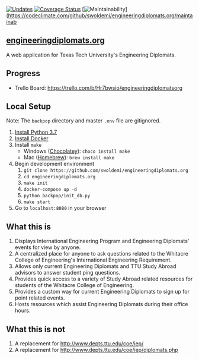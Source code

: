 [![Updates](https://pyup.io/repos/github/swoldemi/engineeringdiplomats.org/shield.svg)](https://pyup.io/repos/github/swoldemi/engineeringdiplomats.org/)
[![Coverage Status](https://coveralls.io/repos/github/swoldemi/engineeringdiplomats.org/badge.svg)](https://coveralls.io/github/swoldemi/engineeringdiplomats.org)
[![Maintainability](https://api.codeclimate.com/v1/badges/02c0c324b1970d0ab448/maintainability)](https://codeclimate.com/github/swoldemi/engineeringdiplomats.org/maintainab
## [engineeringdiplomats.org](http://engineeringdiplomats.org)

A web application for Texas Tech University's Engineering Diplomats.

## Progress
   - Trello Board: https://trello.com/b/Hr7bwsio/engineeringdiplomatsorg


## Local Setup
Note: The `backpop` directory and master `.env` file are gitignored.
1. [Install Python 3.7](https://www.python.org/downloads/release/python-370/)
2. [Install Docker](https://www.docker.com/get-started)
3. Install `make`
    - Windows ([Chocolatey](https://chocolatey.org/docs/installation)): `choco install make`
    - Mac ([Homebrew](http://brewformulas.org/Make)): `brew install make`
3. Begin development environment
    1. `git clone https://github.com/swoldemi/engineeringdiplomats.org`
    2. `cd engineeringdiplomats.org`
    3. `make init`
    4. `docker-compose up -d`
    5. `python backpop/init_db.py`
    6. `make start`
4. Go to `localhost:8080` in your browser


## What this is
1. Displays International Engineering Program and Engineering Diplomats' events for view by anyone.
2. A centralized place for anyone to ask questions related to the Whitacre College of Engineering's International Engineering Requirement.
3. Allows only current Engineering Diplomats and TTU Study Abroad advisors to answer student ping questions.
4. Provides quick access to a variety of Study Abroad related resources for students of the Whitacre College of Engineering.
5. Provides a custom way for current Engineering Diplomats to sign up for point related events.
6. Hosts resources which assist Engineering Diplomats during their office hours.

## What this is not 
1. A replacement for http://www.depts.ttu.edu/coe/iep/
2. A replacement for http://www.depts.ttu.edu/coe/iep/diplomats.php